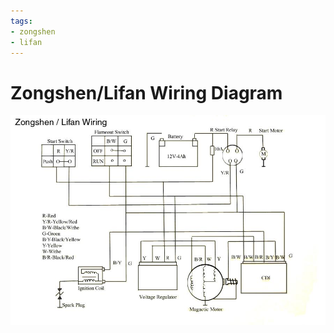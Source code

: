 ```yaml
---
tags:
- zongshen
- lifan
---
```


# Zongshen/Lifan Wiring Diagram

![Zongshen/Lifan](../../../static/file/zslifanwiring.jpg "Zongshen/Lifan")
